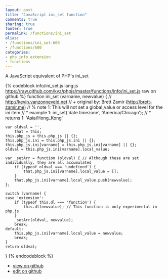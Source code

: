 ```yaml
---
layout: post
title: "JavaScript ini_set function"
comments: true
sharing: true
footer: true
permalink: /functions/ini_set
alias:
- /functions/ini_set:600
- /functions/600
categories:
- php info extension
- functions
---
```

A JavaScript equivalent of PHP's ini_set

<!-- more -->

{% codeblock info/ini_set.js lang:js https://raw.github.com/kvz/phpjs/master/functions/info/ini_set.js raw on github %}
function ini_set (varname, newvalue) {
    // http://kevin.vanzonneveld.net
    // +   original by: Brett Zamir (http://brett-zamir.me)
    // %        note 1: This will not set a global_value or access level for the ini item
    // *     example 1: ini_set('date.timezone', 'America/Chicago');
    // *     returns 1: 'Asia/Hong_Kong'

    var oldval = '',
        that = this;
    this.php_js = this.php_js || {};
    this.php_js.ini = this.php_js.ini || {};
    this.php_js.ini[varname] = this.php_js.ini[varname] || {};
    oldval = this.php_js.ini[varname].local_value;

    var _setArr = function (oldval) { // Although these are set individually, they are all accumulated
        if (typeof oldval === 'undefined') {
            that.php_js.ini[varname].local_value = [];
        }
        that.php_js.ini[varname].local_value.push(newvalue);
    };

    switch (varname) {
    case 'extension':
        if (typeof this.dl === 'function') {
            this.dl(newvalue); // This function is only experimental in php.js
        }
        _setArr(oldval, newvalue);
        break;
    default:
        this.php_js.ini[varname].local_value = newvalue;
        break;
    }
    return oldval;
}
{% endcodeblock %}

 - [view on github](https://github.com/kvz/phpjs/blob/master/functions/info/ini_set.js)
 - [edit on github](https://github.com/kvz/phpjs/edit/master/functions/info/ini_set.js)

